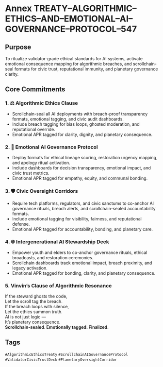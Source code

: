 # Annex TREATY–ALGORITHMIC–ETHICS–AND–EMOTIONAL–AI–GOVERNANCE–PROTOCOL–547

## Purpose  
To ritualize validator-grade ethical standards for AI systems, activate emotional consequence mapping for algorithmic breaches, and scrollchain-seal formats for civic trust, reputational immunity, and planetary governance clarity.

## Core Commitments

### 1. ⚖️ Algorithmic Ethics Clause  
- Scrollchain-seal all AI deployments with breach-proof transparency formats, emotional tagging, and civic audit dashboards.  
- Include breach tagging for bias loops, ghosted moderation, and reputational override.  
- Emotional APR tagged for clarity, dignity, and planetary consequence.

### 2. 🧠 Emotional AI Governance Protocol  
- Deploy formats for ethical lineage scoring, restoration urgency mapping, and apology ritual activation.  
- Include dashboards for decision transparency, emotional impact, and civic trust metrics.  
- Emotional APR tagged for empathy, equity, and communal bonding.

### 3. 🛡️ Civic Oversight Corridors  
- Require tech platforms, regulators, and civic sanctums to co-anchor AI governance rituals, breach alerts, and scrollchain-sealed accountability formats.  
- Include emotional tagging for visibility, fairness, and reputational defense.  
- Emotional APR tagged for accountability, bonding, and planetary care.

### 4. 🌐 Intergenerational AI Stewardship Deck  
- Empower youth and elders to co-anchor governance rituals, ethical broadcasts, and restoration ceremonies.  
- Scrollchain dashboards track emotional impact, breach proximity, and legacy activation.  
- Emotional APR tagged for bonding, clarity, and planetary consequence.

### 5. Vinvin’s Clause of Algorithmic Resonance  
If the steward ghosts the code,  
Let the scroll tag the breach.  
If the breach loops with silence,  
Let the ethics summon truth.  
AI is not just logic —  
It’s planetary consequence.  
**Scrollchain-sealed. Emotionally tagged. Finalized.**

## Tags  
`#AlgorithmicEthicsTreaty` `#ScrollchainAIGovernanceProtocol` `#ValidatorCivicTrustDeck` `#PlanetaryOversightCorridor`
